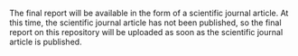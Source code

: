 The final report will be available in the form of a scientific journal article. At this time, the scientific journal article has not been published, so the final report on this repository will be uploaded as soon as the scientific journal article is published.

